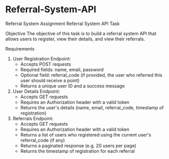 # Referral-System-API
Referral System Assignment 
Referral System API Task

Objective 
The objective of this task is to build a referral system API that allows users to register, view their details, and view their referrals.

Requirements
1. User Registration Endpoint:
	* Accepts POST requests
	* Required fields: name, email, password
	* Optional field: referral\_code (if provided, the user who referred this user should receive a point)
	* Returns a unique user ID and a success message
2. User Details Endpoint:
	* Accepts GET requests
	* Requires an Authorization header with a valid token
	* Returns the user's details (name, email, referral\_code, timestamp of registration)
3. Referrals Endpoint:
	* Accepts GET requests
	* Requires an Authorization header with a valid token
	* Returns a list of users who registered using the current user's referral\_code (if any)
	* Returns a paginated response (e.g. 20 users per page)
	* Returns the timestamp of registration for each referral
